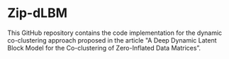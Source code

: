 # Zip-dLBM
This GitHub repository contains the code implementation for the dynamic co-clustering approach proposed in the article "A Deep Dynamic Latent Block Model for the Co-clustering of Zero-Inflated Data Matrices”.
